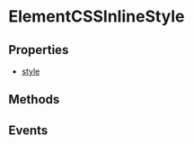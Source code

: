 # ElementCSSInlineStyle

## Properties

<ul class="items properties">
  <li>
    <a href="">style</a>
    <div></div>
  </li>
</ul>

## Methods

<ul class="items methods">

</ul>

## Events
